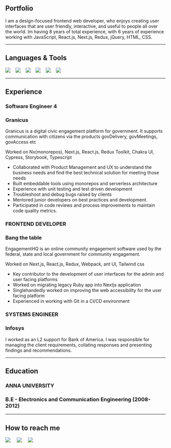 ## Portfolio

I am a design-focused frontend web developer, who enjoys creating user interfaces that are user friendly, interactive, and useful to people all over the world. Im having 8 years of total experience, with 6 years of experience working with JavaScript, React.js, Next.js, Redux, jQuery, HTML, CSS.

---

## Languages & Tools 
<p>
<img src="https://img.shields.io/badge/JavaScript-F7DF1E?style=for-the-badge&logo=javascript&logoColor=black" />&nbsp;&nbsp;&nbsp;
<img src="https://img.shields.io/badge/react%20-%2300D9FF.svg?&style=for-the-badge&logo=react&logoColor=white" />&nbsp;&nbsp;&nbsp;
<img src="https://img.shields.io/badge/next.js-000000?style=for-the-badge&logo=nextdotjs&logoColor=white" />&nbsp;&nbsp;&nbsp;
<img src="https://img.shields.io/badge/jQuery-0769AD?style=for-the-badge&logo=jquery&logoColor=white" />&nbsp;&nbsp;&nbsp;
<img src="https://img.shields.io/badge/HTML5-E34F26?style=for-the-badge&logo=html5&logoColor=white" />&nbsp;&nbsp;&nbsp;
<img src="https://img.shields.io/badge/CSS3-1572B6?style=for-the-badge&logo=css3&logoColor=white" />&nbsp;&nbsp;&nbsp;
<!-- <img src="https://img.shields.io/badge/TypeScript-007ACC?style=for-the-badge&logo=typescript&logoColor=white" />&nbsp;&nbsp;&nbsp; -->
</p>

---

## Experience

### **Software Engineer 4**
### Granicus

Granicus is a digital civic engagement platform for government. It supports communication with citizens via the products govDelivery, govMeetings, govAccess etc

Worked on Nx(monorepos), Next.js, React.js, Redux Toolkit, Chakra UI, Cypress, Storybook, Typescript

- Collaborated with Product Management and UX to understand the business needs and find the best technical solution for meeting those needs
- Built embeddable tools using monorepos and serverless architecture
- Experience with unit testing and test driven development
- Troubleshoot and debug bugs raised by clients
- Mentored junior developers on best practices and development.
- Participated in code reviews and process improvements to maintain code quality metrics.

### **FRONTEND DEVELOPER**
### Bang the table

EngagementHQ is an online community engagement software used by the federal, state and local government for community engagement.

Worked on Next.js, React.js, Redux, Webpack, ant UI, Tailwind css

- Key contributor to the development of user interfaces for the admin and user facing platforms
- Worked on migrating legacy Ruby app into Nextjs application
- Singlehandedly worked on improving the web accessibility for the user facing platform
- Experienced in working with Git in a CI/CD environment

### **SYSTEMS ENGINEER**
### Infosys

I worked as an L2 support for Bank of America. I was responsible for managing the client requirements, collating responses and presenting findings and recommendations.

---

## Education

### **ANNA UNIVERSITY**
### B.E - Electronics and Communication Engineering (2008- 2012)

---

## How to reach me
<p>
  <a target="_blank"href="https://www.linkedin.com/in/lakshmibalan/"><img src="https://img.shields.io/badge/linkedin-%230077B5.svg?&style=for-the-badge&logo=linkedin&logoColor=white" /></a>&nbsp;&nbsp;&nbsp;&nbsp;
  <a target="_blank"href="https://twitter.com/lakshmib24"><img src="https://img.shields.io/badge/twitter-%231DA1F2.svg?&style=for-the-badge&logo=twitter&logoColor=white" /></a>&nbsp;&nbsp;&nbsp;&nbsp;
  <a href="mailto:lakshmibk09@gmail.com?subject=Hello%20Lakshmi,%20From%20Github"><img src="https://img.shields.io/badge/gmail-%23D14836.svg?&style=for-the-badge&logo=gmail&logoColor=white" /></a>&nbsp;&nbsp;&nbsp;&nbsp;
</p>
